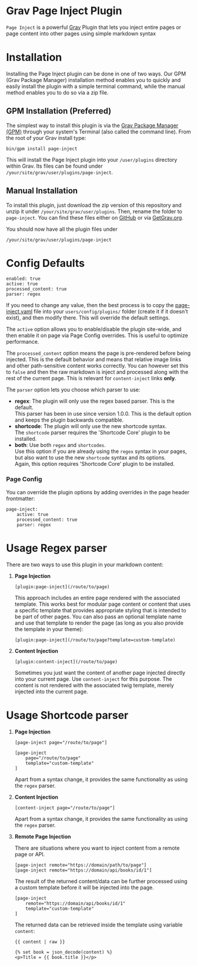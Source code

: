 # Grav Page Inject Plugin

`Page Inject` is a powerful [Grav][grav] Plugin that lets you inject entire pages or page content into other pages using simple markdown syntax

# Installation

Installing the Page Inject plugin can be done in one of two ways. Our GPM (Grav Package Manager) installation method enables you to quickly and easily install the plugin with a simple terminal command, while the manual method enables you to do so via a zip file.

## GPM Installation (Preferred)

The simplest way to install this plugin is via the [Grav Package Manager (GPM)](http://learn.getgrav.org/advanced/grav-gpm) through your system's Terminal (also called the command line).  From the root of your Grav install type:

    bin/gpm install page-inject

This will install the Page Inject plugin into your `/user/plugins` directory within Grav. Its files can be found under `/your/site/grav/user/plugins/page-inject`.

## Manual Installation

To install this plugin, just download the zip version of this repository and unzip it under `/your/site/grav/user/plugins`. Then, rename the folder to `page-inject`. You can find these files either on [GitHub](https://github.com/getgrav/grav-plugin-page-inject) or via [GetGrav.org](http://getgrav.org/downloads/plugins#extras).

You should now have all the plugin files under

    /your/site/grav/user/plugins/page-inject

# Config Defaults

```
enabled: true
active: true
processed_content: true
parser: regex
```

If you need to change any value, then the best process is to copy the [page-inject.yaml](page-inject.yaml) file into your `users/config/plugins/` folder (create it if it doesn't exist), and then modify there.  This will override the default settings.

The `active` option allows you to enable/disable the plugin site-wide, and then enable it on page via Page Config overrides. This is useful to optimize performance.

The `processed_content` option means the page is pre-rendered before being injected.  This is the default behavior and means that relative image links and other path-sensitive content works correctly.  You can however set this to `false` and then the raw markdown is inject and processed along with the rest of the current page. This is relevant for `content-inject` links **only**.

The `parser` option lets you choose which parser to use:
- **regex**: The plugin will only use the regex based parser. This is the default.  
This parser has been in use since version 1.0.0. This is the default option and keeps the plugin backwards compatible.
- **shortcode**: The plugin will only use the new shortcode syntax.  
The `shortcode` parser requires the 'Shortcode Core' plugin to be installed.
- **both**: Use both `regex` and `shortcodes`.  
Use this option if you are already using the `regex` syntax in your pages, but also want to use the new `shortcode` syntax and its options.  
Again, this option requires 'Shortcode Core' plugin to be installed.

### Page Config

You can override the plugin options by adding overrides in the page header frontmatter:

```
page-inject:
    active: true
    processed_content: true
    parser: regex
```

# Usage Regex parser

There are two ways to use this plugin in your markdown content:

1. **Page Injection**

    ```
    [plugin:page-inject](/route/to/page)
    ```

    This approach includes an entire page rendered with the associated template.  This works best for modular page content or content that uses a specific template that provides appropriate styling that is intended to be part of other pages.  You can also pass an optional template name and use that template to render the page (as long as you also provide the template in your theme):

    ```
    [plugin:page-inject](/route/to/page?template=custom-template)
    ```

2. **Content Injection**

    ```
    [plugin:content-inject](/route/to/page)
    ```

    Sometimes you just want the content of another page injected directly into your current page.  Use `content-inject` for this purpose.  The content is not rendered with the associated twig template, merely injected into the current page.

# Usage Shortcode parser

1. **Page Injection**

    ```
    [page-inject page="/route/to/page"]
    ```
    ```
    [page-inject 
        page="/route/to/page" 
        template="custom-template"
    ]
    ```

    Apart from a syntax change, it provides the same functionality as using the `regex` parser.

2. **Content Injection**

    ```
    [content-inject page="/route/to/page"]
    ```

    Apart from a syntax change, it provides the same functionality as using the `regex` parser.

1. **Remote Page Injection**

    There are situations where you want to inject content from a remote page or API.
    ```
    [page-inject remote="https://domain/path/to/page"]
    [page-inject remote="https://domain/api/books/id/1"]
    ```

    The result of the returned content/data can be further processed using a custom template before it will be injected into the page.

    ```
    [page-inject 
        remote="https://domain/api/books/id/1"
        template="custom-template"
    ]
    ```

    The returned data can be retrieved inside the template using variable `content`:
    ```
    {{ content | raw }}
    ```
    ```
    {% set book = json_decode(content) %}
    <p>Title = {{ book.title }}</p>
    ```

[grav]: http://github.com/getgrav/grav
